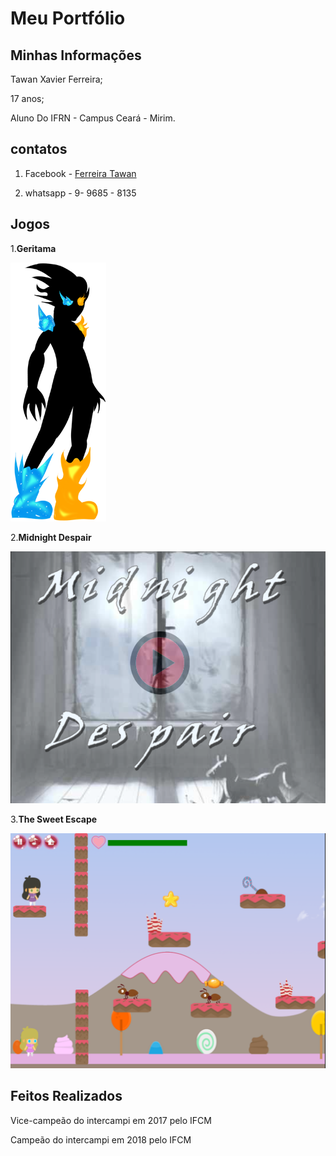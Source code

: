    # Meu Portfólio

## Minhas Informações 

Tawan Xavier Ferreira; 



17 anos;

Aluno Do IFRN - Campus Ceará - Mirim. 

## contatos 

1. Facebook - <a href="https://www.facebook.com/tawan.silva.549" target="_blank"> Ferreira Tawan </a>

2. whatsapp - 9- 9685 - 8135

## Jogos
 
 1.**Geritama**
 
   <a href="https://tawanferreira10.github.io/geritama/" target="_blank"> ![Geritama](personagem1-sheet2.png) </a>

2.**Midnight Despair**
   
  <a href="Scarlleon.github.io/MidnightDespair/" target="_blank"> ![midnight despair](MDS.png) </a>
   
 3.**The Sweet Escape**
 
 <a href="https://ruanaffff.github.io/DOCEFUGA/" target="_blank"> ![the sweet escape](TSE.png) </a>

## Feitos Realizados
 
 Vice-campeão do intercampi em 2017 pelo IFCM
 
 
 
 Campeão do intercampi em 2018 pelo IFCM
 
